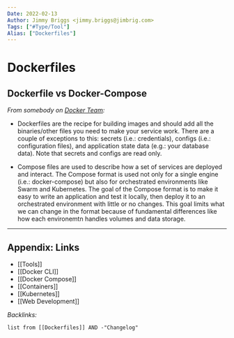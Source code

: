 ```yaml
---
Date: 2022-02-13
Author: Jimmy Briggs <jimmy.briggs@jimbrig.com>
Tags: ["#Type/Tool"]
Alias: ["Dockerfiles"]
---
```


# Dockerfiles

## Dockerfile vs Docker-Compose
    
*From somebody on [Docker Team](https://github.com/docker/compose/issues/5523):*
    
- Dockerfiles are the recipe for building images and should add all the binaries/other files you need to make your service work. There are a couple of exceptions to this: secrets (i.e.: credentials), configs (i.e.: configuration files), and application state data (e.g.: your database data). Note that secrets and configs are read only.

- Compose files are used to describe how a set of services are deployed and interact. The Compose format is used not only for a single engine (i.e.: docker-compose) but also for orchestrated environments like Swarm and Kubernetes. The goal of the Compose format is to make it easy to write an application and test it locally, then deploy it to an orchestrated environment with little or no changes. This goal limits what we can change in the format because of fundamental differences like how each environemtn handles volumes and data storage.

***

## Appendix: Links

- [[Tools]]
- [[Docker CLI]]
- [[Docker Compose]]
- [[Containers]]
- [[Kubernetes]]
- [[Web Development]]

*Backlinks:*

```dataview
list from [[Dockerfiles]] AND -"Changelog"
```